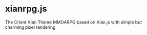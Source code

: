 # xianrpg.js
The Orient Xian Theme MMOARPG based on Xian.js with simple but charming pixel rendering
